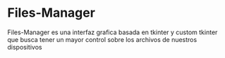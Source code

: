 # Files-Manager
Files-Manager es una interfaz grafica basada en tkinter y custom tkinter que busca tener un mayor control sobre los archivos de nuestros dispositivos
